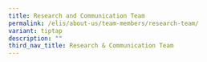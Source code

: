 ```yaml
---
title: Research and Communication Team
permalink: /elis/about-us/team-members/research-team/
variant: tiptap
description: ""
third_nav_title: Research & Communication Team
---
```

